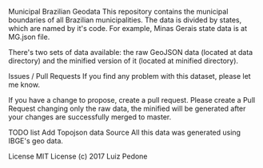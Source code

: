 Municipal Brazilian Geodata
This repository contains the municipal boundaries of all Brazilian municipalities. The data is divided by states, which are named by it's code. For example, Minas Gerais state data is at MG.json file.

There's two sets of data available: the raw GeoJSON data (located at data directory) and the minified version of it (located at minified directory).

Issues / Pull Requests
If you find any problem with this dataset, please let me know.

If you have a change to propose, create a pull request. Please create a Pull Request changing only the raw data, the minified will be generated after your changes are successfully merged to master.

TODO list
Add Topojson data
Source
All this data was generated using IBGE's geo data.

License
MIT License (c) 2017 Luiz Pedone
